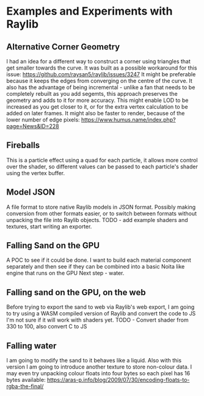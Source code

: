 # Examples and Experiments with Raylib

## Alternative Corner Geometry

I had an idea for a different way to construct a corner using triangles that get smaller towards the curve.
It was built as a possible workaround for this issue: https://github.com/raysan5/raylib/issues/3247
It might be preferable because it keeps the edges from converging on the centre of the curve.
It also has the advantage of being incremental - unlike a fan that needs to be completely rebuilt as you add segemts, this approach preserves the geometry and adds to it for more accuracy.
This might enable LOD to be increased as you get closer to it, or for the extra vertex calculation to be added on later frames.
It might also be faster to render, because of the lower number of edge pixels: https://www.humus.name/index.php?page=News&ID=228

## Fireballs

This is a particle effect using a quad for each particle, it allows more control over the shader, so different values can be passed to each particle's shader using the vertex buffer.

## Model JSON

A file format to store native Raylib models in JSON format.
Possibly making conversion from other formats easier, or to switch between formats without unpacking the file into Raylib objects.
TODO - add example shaders and textures, start writing an exporter.

## Falling Sand on the GPU

A POC to see if it could be done.
I want to build each material component separately and then see if they can be combined into a basic Noita like engine that runs on the GPU
Next step - water.

## Falling sand on the GPU, on the web

Before trying to export the sand to web via Raylib's web export, I am going to try using a WASM compiled version of Raylib and convert the code to JS
I'm not sure if it will work with shaders yet.
TODO - Convert shader from 330 to 100, also convert C to JS

## Falling water

I am going to modify the sand to it behaves like a liquid.
Also with this version I am going to introduce another texture to store non-colour data.
I may even try unpacking colour floats into four bytes so each pixel has 16 bytes available: https://aras-p.info/blog/2009/07/30/encoding-floats-to-rgba-the-final/

